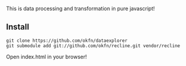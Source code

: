 This is data processing and transformation in pure javascript!

## Install

    git clone https://github.com/okfn/dataexplorer
    git submodule add git://github.com/okfn/recline.git vendor/recline

Open index.html in your browser!

